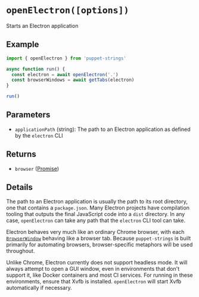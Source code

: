 # `openElectron([options])`
Starts an Electron application

## Example
```js
import { openElectron } from 'puppet-strings'

async function run() {
  const electron = await openElectron('.')
  const browserWindows = await getTabs(electron)
}

run()
```

## Parameters
* `applicationPath` (string): The path to an Electron application as defined by
  the `electron` CLI

## Returns
* `browser` ([Promise<Browser>](../../interface#browser-object))

## Details
The path to an Electron application is usually the path to its root directory,
one that contains a `package.json`. Many Electron projects have compilation
tooling that outputs the final JavaScript code into a `dist` directory. In any
case, `openElectron` can take any path that the `electron` CLI tool can take.

Electron behaves very much like an ordinary Chrome browser, with each
[`BrowserWindow`](https://electronjs.org/docs/api/browser-window) behaving like
a browser tab. Because `puppet-strings` is built primarily for automating
browsers, browser-specific metaphors will be used throughout.

Unlike Chrome, Electron currently does not support headless mode. It will always
attempt to open a GUI window, even in environments that don't support it, like
Docker containers and most CI services. For running in these environments,
ensure that Xvfb is installed. `openElectron` will start Xvfb automatically if
necessary.
